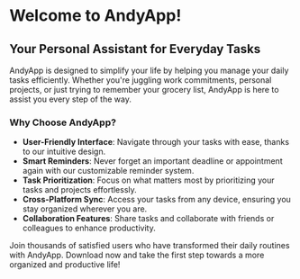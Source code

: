 # Welcome to AndyApp!

## Your Personal Assistant for Everyday Tasks

AndyApp is designed to simplify your life by helping you manage your daily tasks efficiently. Whether you're juggling work commitments, personal projects, or just trying to remember your grocery list, AndyApp is here to assist you every step of the way.

### Why Choose AndyApp?
- **User-Friendly Interface**: Navigate through your tasks with ease, thanks to our intuitive design.
- **Smart Reminders**: Never forget an important deadline or appointment again with our customizable reminder system.
- **Task Prioritization**: Focus on what matters most by prioritizing your tasks and projects effortlessly.
- **Cross-Platform Sync**: Access your tasks from any device, ensuring you stay organized wherever you are.
- **Collaboration Features**: Share tasks and collaborate with friends or colleagues to enhance productivity.

Join thousands of satisfied users who have transformed their daily routines with AndyApp. Download now and take the first step towards a more organized and productive life!